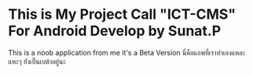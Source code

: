 # This is My Project Call "ICT-CMS" For Android Develop by Sunat.P
This is a noob application from me it's a Beta Version 
นี่คือแอพที่เราทำเองแหละ แหะๆ ยังเป็นเบต้าอยู่นะ
